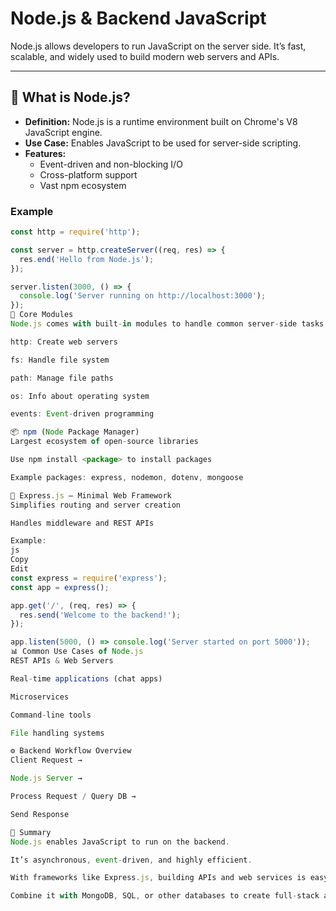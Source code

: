# Node.js & Backend JavaScript

Node.js allows developers to run JavaScript on the server side. It’s fast, scalable, and widely used to build modern web servers and APIs.

---

## 🚀 What is Node.js?

- **Definition:** Node.js is a runtime environment built on Chrome's V8 JavaScript engine.
- **Use Case:** Enables JavaScript to be used for server-side scripting.
- **Features:**
  - Event-driven and non-blocking I/O
  - Cross-platform support
  - Vast npm ecosystem

### Example

```js
const http = require('http');

const server = http.createServer((req, res) => {
  res.end('Hello from Node.js');
});

server.listen(3000, () => {
  console.log('Server running on http://localhost:3000');
});
🧩 Core Modules
Node.js comes with built-in modules to handle common server-side tasks.

http: Create web servers

fs: Handle file system

path: Manage file paths

os: Info about operating system

events: Event-driven programming

📦 npm (Node Package Manager)
Largest ecosystem of open-source libraries

Use npm install <package> to install packages

Example packages: express, nodemon, dotenv, mongoose

🔧 Express.js – Minimal Web Framework
Simplifies routing and server creation

Handles middleware and REST APIs

Example:
js
Copy
Edit
const express = require('express');
const app = express();

app.get('/', (req, res) => {
  res.send('Welcome to the backend!');
});

app.listen(5000, () => console.log('Server started on port 5000'));
📊 Common Use Cases of Node.js
REST APIs & Web Servers

Real-time applications (chat apps)

Microservices

Command-line tools

File handling systems

⚙️ Backend Workflow Overview
Client Request →

Node.js Server →

Process Request / Query DB →

Send Response

🧠 Summary
Node.js enables JavaScript to run on the backend.

It’s asynchronous, event-driven, and highly efficient.

With frameworks like Express.js, building APIs and web services is easy and fast.

Combine it with MongoDB, SQL, or other databases to create full-stack apps.
